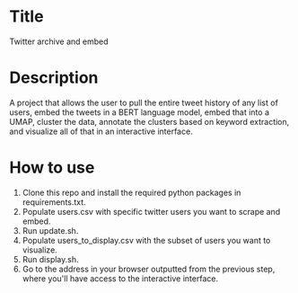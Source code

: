 # Title
Twitter archive and embed

# Description
A project that allows the user to pull the entire tweet history of any list of users, embed the tweets in a BERT language model, embed that into a UMAP, cluster the data, annotate the clusters based on keyword extraction, and visualize all of that in an interactive interface.

# How to use
1. Clone this repo and install the required python packages in requirements.txt. 
2. Populate users.csv with specific twitter users you want to scrape and embed.
3. Run update.sh.
4. Populate users_to_display.csv with the subset of users you want to visualize. 
5. Run display.sh. 
6. Go to the address in your browser outputted from the previous step, where you'll have access to the interactive interface.